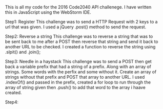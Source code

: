 This is all my code for the 2016 Code2040 API challenege. 
I have written this in JavaScript using the WebStorm IDE. 

Step1: Register 
This challenge was to send a HTTP Request with 2 keys to a url that was given. I used a jQuery .post() method to send the request.

Step2: Reverse a string 
This challenge was to reverse a string that was to be sent back to me after a POST then reverse that string and send it back to another URL to be checked. I created a function to reverse the string using .slpit() and .join();

Step3: Needle in a haystack
This challenge was to send a POST then get back a variable prefix that had a string of a prefix. Along with an array of strings. Some words with the perfix and some without it. Create an array of strings without that prefix and POST that array to another URL. I used .indexOf() and passed in the prefix, created a for loop to run through the array of string given then .push() to add that word to the array i haave created.  

Step4:
